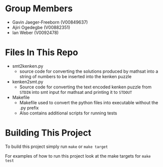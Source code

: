 # Group Members
- Gavin Jaeger-Freeborn (V00849637)
- Ajiri Ogedegbe (V00882351)
- Ian Weber (V0092478)

# Files In This Repo
- smt2kenken.py
  - source code for converting the solutions produced by mathsat into
    a string of numbers to be inserted into the kenken puzzle
- kenken2smt.py
  - Source code for converting the text encoded kenken puzzle from
    `STDIN` into smt input for mathsat and printing it to `STDOUT`
- Makefile
  - Makefile used to convert the python files into executable without
    the .py prefix
  - Also contains additional scripts for running tests

# Building This Project
To build this project simply run `make` or `make target`

For examples of how to run this project look at the make targets for
`make test`
